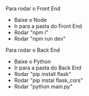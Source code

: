 Para rodar o Front End
- Baixe o Node
- Ir para a pasta do Front End
- Rodar "npm i"
- Rodar "npm run dev"

Para rodar o Back End
- Baixe o Python
- Ir para a pasta do Back End
- Rodar "pip install flask"
- Rodar "pip instal flask_cors"
- Rodar "python main.py"

